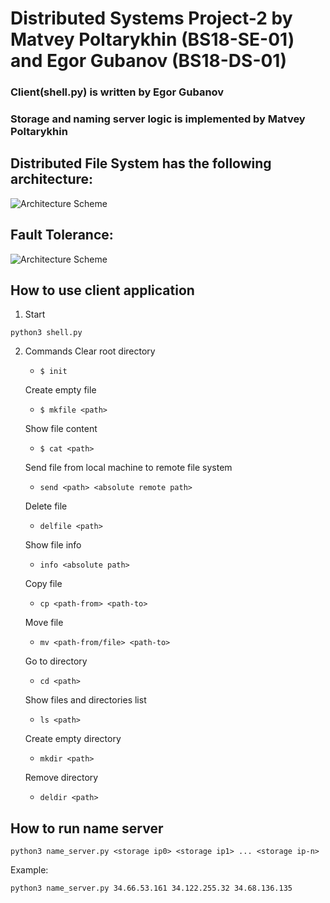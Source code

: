 # Distributed Systems Project-2 by Matvey Poltarykhin (BS18-SE-01) and Egor Gubanov (BS18-DS-01)

### Client(shell.py) is written by Egor Gubanov
### Storage and naming server logic is implemented by Matvey Poltarykhin

## Distributed File System has the following architecture:
![Architecture Scheme](https://lux.loli.net/2020/10/13/2020-10-13-07-52-00240ac1e846cfb221.png)

## Fault Tolerance:
![Architecture Scheme](https://lux.loli.net/2020/10/13/image_2020-10-13_233531f29ff982c98cc0eb.png)

## How to use client application
1. Start
```
python3 shell.py
```
2. Commands
   Clear root directory
   - `$ init`
   
   Create empty file
   - `$ mkfile <path>`
     
   Show file content
   - `$ cat <path>`
   
   Send file from local machine to remote file system
   - `send <path> <absolute remote path>`
     
   Delete file
   - `delfile <path>`
   
   Show file info
   - `info <absolute path>`
     
   Copy file
   - `cp <path-from> <path-to>`
     
   Move file
   - `mv <path-from/file> <path-to>`
     
   Go to directory
   - `cd <path>`
     
   Show files and directories list
   - `ls <path>`
     
   Create empty directory
   - `mkdir <path>`
     
   Remove directory
   - `deldir <path>`

## How to run name server

```
python3 name_server.py <storage ip0> <storage ip1> ... <storage ip-n>
```

Example:
```
python3 name_server.py 34.66.53.161 34.122.255.32 34.68.136.135
```
